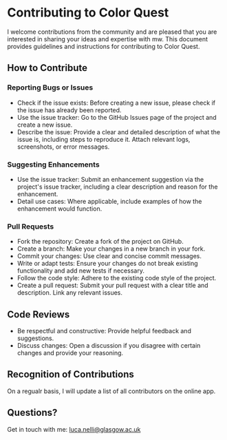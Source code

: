 # Contributing to Color Quest
I welcome contributions from the community and are pleased that you are interested in sharing your ideas and expertise with mw. This document provides guidelines and instructions for contributing to Color Quest.

## How to Contribute
### Reporting Bugs or Issues
* Check if the issue exists: Before creating a new issue, please check if the issue has already been reported.
* Use the issue tracker: Go to the GitHub Issues page of the project and create a new issue.
* Describe the issue: Provide a clear and detailed description of what the issue is, including steps to reproduce it. Attach relevant logs, screenshots, or error messages.

### Suggesting Enhancements
* Use the issue tracker: Submit an enhancement suggestion via the project's issue tracker, including a clear description and reason for the enhancement.
* Detail use cases: Where applicable, include examples of how the enhancement would function.

### Pull Requests
* Fork the repository: Create a fork of the project on GitHub.
* Create a branch: Make your changes in a new branch in your fork.
* Commit your changes: Use clear and concise commit messages.
* Write or adapt tests: Ensure your changes do not break existing functionality and add new tests if necessary.
* Follow the code style: Adhere to the existing code style of the project.
* Create a pull request: Submit your pull request with a clear title and description. Link any relevant issues.

## Code Reviews
* Be respectful and constructive: Provide helpful feedback and suggestions.
* Discuss changes: Open a discussion if you disagree with certain changes and provide your reasoning.

## Recognition of Contributions
On a regualr basis, I will update a list of all contributors on the online app.

## Questions?
Get in touch with me: luca.nelli@glasgow.ac.uk
